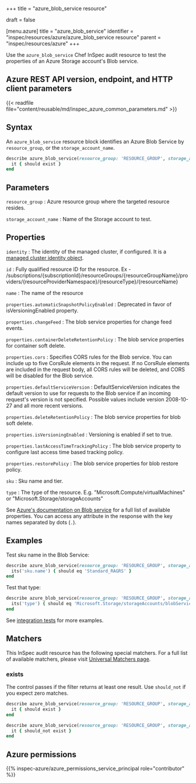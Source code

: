 +++
title = "azure_blob_service resource"

draft = false


[menu.azure]
title = "azure_blob_service"
identifier = "inspec/resources/azure/azure_blob_service resource"
parent = "inspec/resources/azure"
+++

Use the `azure_blob_service` Chef InSpec audit resource to test the properties of an Azure Storage account's Blob service.

## Azure REST API version, endpoint, and HTTP client parameters

{{< readfile file="content/reusable/md/inspec_azure_common_parameters.md" >}}

## Syntax

An `azure_blob_service` resource block identifies an Azure Blob Service by `resource_group`, or the `storage_account_name`.

```ruby
describe azure_blob_service(resource_group: 'RESOURCE_GROUP', storage_account_name: 'STORAGE_ACCOUNT_NAME') do
  it { should exist }
end
```

## Parameters

`resource_group`
: Azure resource group where the targeted resource resides.

`storage_account_name`
: Name of the Storage account to test.

## Properties

`identity`
: The identity of the managed cluster, if configured. It is a [managed cluster identity object](https://docs.microsoft.com/en-us/rest/api/aks/managedclusters/get#managedclusteridentity).

`id`
: Fully qualified resource ID for the resource. Ex - /subscriptions/{subscriptionId}/resourceGroups/{resourceGroupName}/providers/{resourceProviderNamespace}/{resourceType}/{resourceName}

`name`
: The name of the resource

`properties.automaticSnapshotPolicyEnabled`
: Deprecated in favor of isVersioningEnabled property.

`properties.changeFeed`
: The blob service properties for change feed events.

`properties.containerDeleteRetentionPolicy`
: The blob service properties for container soft delete.

`properties.cors`
: Specifies CORS rules for the Blob service. You can include up to five CorsRule elements in the request. If no CorsRule elements are included in the request body, all CORS rules will be deleted, and CORS will be disabled for the Blob service.

`properties.defaultServiceVersion`
: DefaultServiceVersion indicates the default version to use for requests to the Blob service if an incoming request's version is not specified. Possible values include version 2008-10-27 and all more recent versions.

`properties.deleteRetentionPolicy`
: The blob service properties for blob soft delete.

`properties.isVersioningEnabled`
: Versioning is enabled if set to true.

`properties.lastAccessTimeTrackingPolicy`
: The blob service property to configure last access time based tracking policy.

`properties.restorePolicy`
: The blob service properties for blob restore policy.

`sku`
: Sku name and tier.

`type`
: The type of the resource. E.g. "Microsoft.Compute/virtualMachines" or "Microsoft.Storage/storageAccounts"

See [Azure's documentation on Blob service](https://learn.microsoft.com/en-us/rest/api/storagerp/blob-services/get-service-properties?tabs=HTTP) for a full list of available properties. You can access any attribute in the response with the key names separated by dots (`.`).

## Examples

Test sku name in the Blob Service:

```ruby
describe azure_blob_service(resource_group: 'RESOURCE_GROUP', storage_account_name: 'STORAGE_ACCOUNT_NAME') do
  its('sku.name') { should eq 'Standard_RAGRS' }
end
```

Test that type:

```ruby
describe azure_blob_service(resource_group: 'RESOURCE_GROUP', storage_account_name: 'STORAGE_ACCOUNT_NAME') do
  its('type') { should eq 'Microsoft.Storage/storageAccounts/blobServices' }
end
```

See [integration tests](https://github.com/inspec/inspec-azure/blob/main/test/integration/verify/controls/azure_blob_service.rb) for more examples.

## Matchers

This InSpec audit resource has the following special matchers. For a full list of available matchers, please visit [Universal Matchers page](https://docs.chef.io/inspec/matchers/).

### exists

The control passes if the filter returns at least one result. Use `should_not` if you expect zero matches.

```ruby
describe azure_blob_service(resource_group: 'RESOURCE_GROUP', storage_account_name: 'STORAGE_ACCOUNT_NAME') do
  it { should exist }
end
```

```ruby
describe azure_blob_service(resource_group: 'RESOURCE_GROUP', storage_account_name: 'STORAGE_ACCOUNT_NAME') do
  it { should_not exist }
end
```

## Azure permissions

{{% inspec-azure/azure_permissions_service_principal role="contributor" %}}

